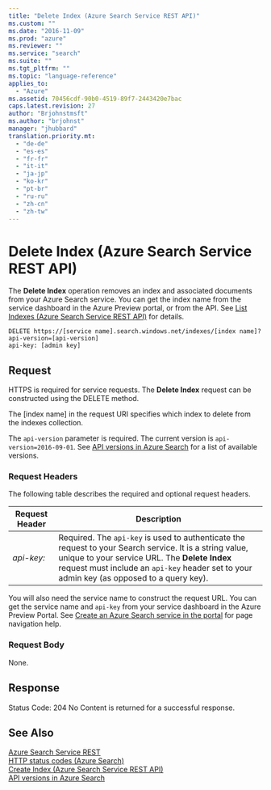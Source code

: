 ```yaml
---
title: "Delete Index (Azure Search Service REST API)"
ms.custom: ""
ms.date: "2016-11-09"
ms.prod: "azure"
ms.reviewer: ""
ms.service: "search"
ms.suite: ""
ms.tgt_pltfrm: ""
ms.topic: "language-reference"
applies_to:
  - "Azure"
ms.assetid: 70456cdf-90b0-4519-89f7-2443420e7bac
caps.latest.revision: 27
author: "Brjohnstmsft"
ms.author: "brjohnst"
manager: "jhubbard"
translation.priority.mt:
  - "de-de"
  - "es-es"
  - "fr-fr"
  - "it-it"
  - "ja-jp"
  - "ko-kr"
  - "pt-br"
  - "ru-ru"
  - "zh-cn"
  - "zh-tw"
---
```

# Delete Index (Azure Search Service REST API)
  The **Delete Index** operation removes an index and associated documents from your Azure Search service. You can get the index name from the service dashboard in the Azure Preview portal, or from the API. See [List Indexes &#40;Azure Search Service REST API&#41;](list-indexes.md) for details.  

```  
DELETE https://[service name].search.windows.net/indexes/[index name]?api-version=[api-version]  
api-key: [admin key]  

```  

## Request  
 HTTPS is required for service requests. The **Delete Index** request can be constructed using the DELETE method.  

 The [index name] in the request URI specifies which index to delete from the indexes collection.  

 The `api-version` parameter is required. The current version is `api-version=2016-09-01`. See [API versions in Azure Search](https://go.microsoft.com/fwlink/?linkid=834796) for a list of available versions.  

### Request Headers  
 The following table describes the required and optional request headers.  

|Request Header|Description|  
|--------------------|-----------------|  
|*api-key:*|Required. The `api-key` is used to authenticate the request to your Search service. It is a string value, unique to your service URL. The **Delete Index** request must include an `api-key` header set to your admin key (as opposed to a query key).|  

 You will also need the service name to construct the request URL. You can get the service name and `api-key` from your service dashboard in the Azure Preview Portal. See [Create an Azure Search service in the portal](http://azure.microsoft.com/documentation/articles/search-create-service-portal/) for page navigation help.  

### Request Body  
 None.  

## Response  
 Status Code: 204 No Content  is returned for a successful response.  

## See Also  
 [Azure Search Service REST](index.md)   
 [HTTP status codes &#40;Azure Search&#41;](http-status-codes.md)   
 [Create Index &#40;Azure Search Service REST API&#41;](create-index.md)   
 [API versions in Azure Search](https://go.microsoft.com/fwlink/?linkid=834796)
